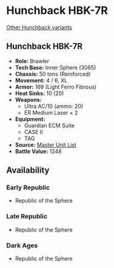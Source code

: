 # Hunchback HBK-7R 

[Other Hunchback variants](../hunchback.md) 

## Hunchback HBK-7R 

- **Role:** Brawler 
- **Tech Base:** Inner Sphere (3085) 
- **Chassis:** 50 tons (Reinforced) 
- **Movement:** 4 / 6, XL 
- **Armor:** 169 (Light Ferro Fibrous) 
- **Heat Sinks:** 10 (20) 
- **Weapons:** 
  - Ultra AC/10 (ammo: 20) 
  - ER Medium Laser × 2 
- **Equipment:** 
  - Guardian ECM Suite 
  - CASE II 
  - TAG 
- **Source:** [Master Unit List](http://masterunitlist.info/Unit/Details/4338/hunchback-hbk-7r) 
- **Battle Value:** 1248 

## Availability 

### Early Republic 

- Republic of the Sphere 

### Late Republic 

- Republic of the Sphere 

### Dark Ages 

- Republic of the Sphere 

